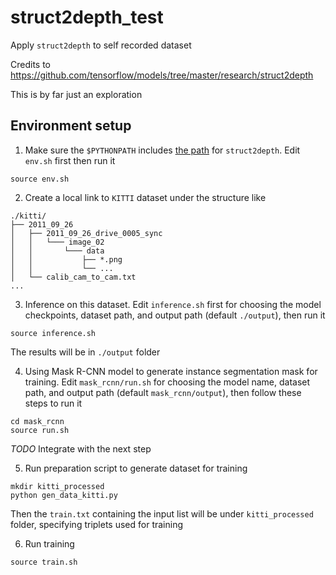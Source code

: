 # struct2depth_test
Apply `struct2depth` to self recorded dataset

Credits to https://github.com/tensorflow/models/tree/master/research/struct2depth

This is by far just an exploration

## Environment setup
1. Make sure the `$PYTHONPATH` includes 
[the path](https://github.com/tensorflow/models/tree/master/research/struct2depth)
for `struct2depth`.
Edit `env.sh` first then run it
```
source env.sh
```

2. Create a local link to `KITTI` dataset under the structure like
```
./kitti/
├── 2011_09_26
│   ├── 2011_09_26_drive_0005_sync
│   │   └─── image_02
│   │       └─── data
│   │           ├── *.png
│   │           └── ...
│   └── calib_cam_to_cam.txt
...
```

3. Inference on this dataset.
Edit `inference.sh` first for choosing the model checkpoints,
dataset path, and output path (default `./output`),
then run it
```
source inference.sh
```
The results will be in `./output` folder

4. Using Mask R-CNN model to generate instance segmentation mask for training.
Edit `mask_rcnn/run.sh` for choosing the model name,
dataset path, and output path (default `mask_rcnn/output`),
then follow these steps to run it
```
cd mask_rcnn
source run.sh
```
*TODO* Integrate with the next step

5. Run preparation script to generate dataset for training
```
mkdir kitti_processed
python gen_data_kitti.py
```
Then the `train.txt` containing the input list will be under `kitti_processed` folder, specifying triplets used for training

6. Run training
```
source train.sh
```
